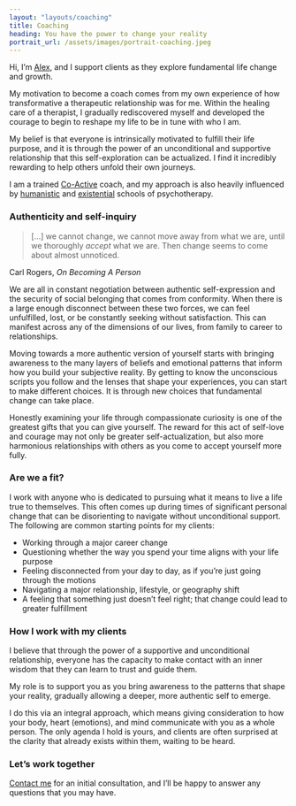 ```yaml
---
layout: "layouts/coaching"
title: Coaching
heading: You have the power to change your reality
portrait_url: /assets/images/portrait-coaching.jpeg
---
```


Hi, I’m [Alex](/about), and I support clients as they explore fundamental life change and growth.

My motivation to become a coach comes from my own experience of how transformative a therapeutic relationship was for me. Within the healing care of a therapist, I gradually rediscovered myself and developed the courage to begin to reshape my life to be in tune with who I am.

My belief is that everyone is intrinsically motivated to fulfill their life purpose, and it is through the power of an unconditional and supportive relationship that this self-exploration can be actualized.  I find it incredibly rewarding to help others unfold their own journeys.

I am a trained [Co-Active](https://coactive.com) coach, and my approach is also heavily influenced by [humanistic](https://en.wikipedia.org/wiki/Humanistic_psychology#Counseling_and_therapy) and [existential](https://en.wikipedia.org/wiki/Existential_therapy) schools of psychotherapy.

### Authenticity and self-inquiry

> […] we cannot change, we cannot move away from what we are, until we thoroughly *accept* what we are. Then change seems to come about almost unnoticed.

Carl Rogers, *On Becoming A Person*

We are all in constant negotiation between authentic self-expression and the security of social belonging that comes from conformity. When there is a large enough disconnect between these two forces, we can feel unfulfilled, lost, or be constantly seeking without satisfaction. This can manifest across any of the dimensions of our lives, from family to career to relationships.

Moving towards a more authentic version of yourself starts with bringing awareness to the many layers of beliefs and emotional patterns that inform how you build your subjective reality. By getting to know the unconscious scripts you follow and the lenses that shape your experiences, you can start to make different choices. It is through new choices that fundamental change can take place.

Honestly examining your life through compassionate curiosity is one of the greatest gifts that you can give yourself. The reward for this act of self-love and courage may not only be greater self-actualization, but also more harmonious relationships with others as you come to accept yourself more fully.

### Are we a fit?

I work with anyone who is dedicated to pursuing what it means to live a life true to themselves. This often comes up during times of significant personal change that can be disorienting to navigate without unconditional support. The following are common starting points for my clients:

- Working through a major career change
- Questioning whether the way you spend your time aligns with your life purpose
- Feeling disconnected from your day to day, as if you’re just going through the motions
- Navigating a major relationship, lifestyle, or geography shift
- A feeling that something just doesn’t feel right; that change could lead to greater fulfillment

### How I work with my clients

I believe that through the power of a supportive and unconditional relationship, everyone has the capacity to make contact with an inner wisdom that they can learn to trust and guide them.

My role is to support you as you bring awareness to the patterns that shape your reality, gradually allowing a deeper, more authentic self to emerge.

I do this via an integral approach, which means giving consideration to how your body, heart (emotions), and mind communicate with you as a whole person. The only agenda I hold is yours, and clients are often surprised at the clarity that already exists within them, waiting to be heard.

### Let’s work together

[Contact me](/contact) for an initial consultation, and I’ll be happy to answer any questions that you may have.

